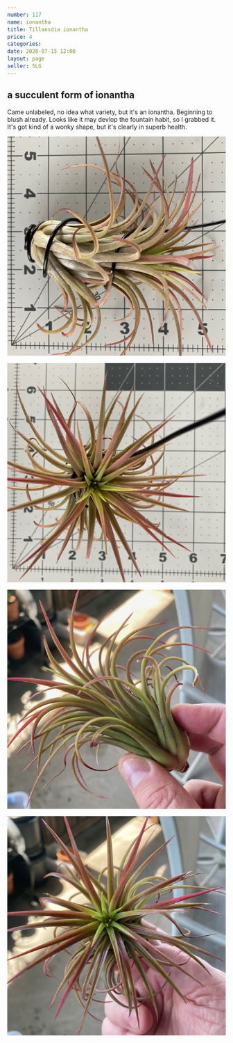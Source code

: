 ```yaml
---
number: 117
name: ionantha
title: Tillansdia ionantha
price: 4
categories:
date: 2020-07-15 12:00
layout: page
seller: SLG
---
```

## a succulent form of ionantha

Came unlabeled, no idea what variety, but it's an ionantha. Beginning to blush already. Looks like it may devlop the fountain habit, so I grabbed it. It's got kind of a wonky shape, but it's clearly in superb health.

!["Tillandsia ionantha"](/i/IMG_0346.jpeg "Tillandsia ionantha")

!["Tillandsia ionantha"](/i/IMG_0347.jpeg "Tillandsia ionantha")

!["Tillandsia ionantha"](/i/IMG_0302.jpeg "Tillandsia ionantha")

!["Tillandsia ionantha"](/i/IMG_0303.jpeg "Tillandsia ionantha")
